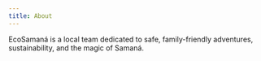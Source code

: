 ```yaml
---
title: About
---
```


EcoSamaná is a local team dedicated to safe, family-friendly adventures, sustainability, and the magic of Samaná.
